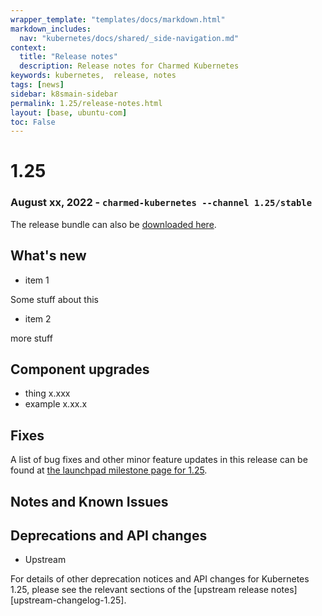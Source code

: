 ```yaml
---
wrapper_template: "templates/docs/markdown.html"
markdown_includes:
  nav: "kubernetes/docs/shared/_side-navigation.md"
context:
  title: "Release notes"
  description: Release notes for Charmed Kubernetes
keywords: kubernetes,  release, notes
tags: [news]
sidebar: k8smain-sidebar
permalink: 1.25/release-notes.html
layout: [base, ubuntu-com]
toc: False
---
```


# 1.25

### August xx, 2022 - `charmed-kubernetes --channel 1.25/stable` 

The release bundle can also be [downloaded here](https://raw.githubusercontent.com/charmed-kubernetes/bundle/main/releases/1.25/bundle.yaml).

## What's new

- item 1

Some stuff about this

- item 2

more stuff

## Component upgrades

- thing x.xxx
- example x.xx.x
 
## Fixes

A list of bug fixes and other minor feature updates in this release can be found at
[the launchpad milestone page for 1.25](https://launchpad.net/charmed-kubernetes/+milestone/1.25).


## Notes and Known Issues


## Deprecations and API changes

- Upstream

For details of other deprecation notices and API changes for Kubernetes 1.25, please see the
relevant sections of the [upstream release notes][upstream-changelog-1.25].

<!--LINKS-->
[rel]: /kubernetes/docs/release-notes
[upstream-changelog-1.24]: https://github.com/kubernetes/kubernetes/blob/master/CHANGELOG/CHANGELOG-1.25.md#deprecation
